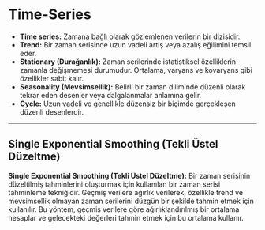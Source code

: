 # Time-Series

- **Time series:** Zamana bağlı olarak gözlemlenen verilerin bir dizisidir.
- **Trend:** Bir zaman serisinde uzun vadeli artış veya azalış eğilimini temsil eder.
- **Stationary (Durağanlık):** Zaman serilerinde istatistiksel özelliklerin zamanla değişmemesi durumudur. Ortalama, varyans ve kovaryans gibi özellikler sabit kalır.
- **Seasonality (Mevsimsellik):** Belirli bir zaman diliminde düzenli olarak tekrar eden desenler veya dalgalanmalar anlamına gelir.
- **Cycle:** Uzun vadeli ve genellikle düzensiz bir biçimde gerçekleşen düzenli desenlerdir.
***
  ## Single Exponential Smoothing (Tekli Üstel Düzeltme)
   **Single Exponential Smoothing (Tekli Üstel Düzeltme):** Bir zaman serisinin düzeltilmiş tahminlerini oluşturmak için kullanılan bir zaman serisi tahminleme tekniğidir. Geçmiş verilere ağırlık verilerek, özellikle trend ve mevsimsellik olmayan zaman serilerini düzgün bir şekilde tahmin etmek için kullanılır. Bu yöntem, geçmiş verilere göre ağırlıklandırılmış bir ortalama hesaplar ve gelecekteki değerleri tahmin etmek için bu ortalama kullanır.


